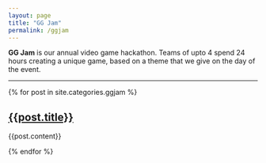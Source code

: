 ```yaml
---
layout: page
title: "GG Jam"
permalink: /ggjam
---
```


**GG Jam** is our annual video game hackathon. Teams of upto 4 spend 24 hours creating a unique game, based on a theme that we give on the day of the event.

***

{% for post in site.categories.ggjam %}

## [{{post.title}}]({{post.permalink}})

{{post.content}}
    
{% endfor %}

